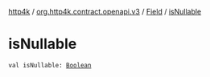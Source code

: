 [http4k](../../index.md) / [org.http4k.contract.openapi.v3](../index.md) / [Field](index.md) / [isNullable](./is-nullable.md)

# isNullable

`val isNullable: `[`Boolean`](https://kotlinlang.org/api/latest/jvm/stdlib/kotlin/-boolean/index.html)